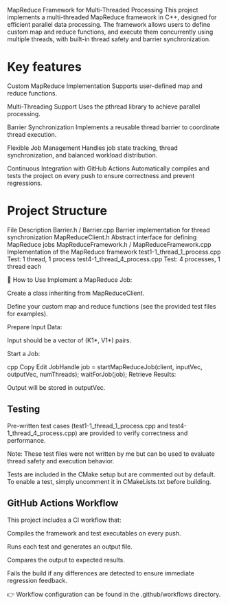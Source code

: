 MapReduce Framework for Multi-Threaded Processing
This project implements a multi-threaded MapReduce framework in C++, designed for efficient parallel data processing. The framework allows users to define custom map and reduce functions, and execute them concurrently using multiple threads, with built-in thread safety and barrier synchronization.

# Key features
Custom MapReduce Implementation
Supports user-defined map and reduce functions.

Multi-Threading Support
Uses the pthread library to achieve parallel processing.

Barrier Synchronization
Implements a reusable thread barrier to coordinate thread execution.

Flexible Job Management
Handles job state tracking, thread synchronization, and balanced workload distribution.

Continuous Integration with GitHub Actions
Automatically compiles and tests the project on every push to ensure correctness and prevent regressions.

# Project Structure
File	Description
Barrier.h / Barrier.cpp	Barrier implementation for thread synchronization
MapReduceClient.h	Abstract interface for defining MapReduce jobs
MapReduceFramework.h / MapReduceFramework.cpp	Implementation of the MapReduce framework
test1-1_thread_1_process.cpp	Test: 1 thread, 1 process
test4-1_thread_4_process.cpp	Test: 4 processes, 1 thread each

🚀 How to Use
Implement a MapReduce Job:

Create a class inheriting from MapReduceClient.

Define your custom map and reduce functions (see the provided test files for examples).

Prepare Input Data:

Input should be a vector of (K1*, V1*) pairs.

Start a Job:

cpp
Copy
Edit
JobHandle job = startMapReduceJob(client, inputVec, outputVec, numThreads);
waitForJob(job);
Retrieve Results:

Output will be stored in outputVec.

## Testing
Pre-written test cases (test1-1_thread_1_process.cpp and test4-1_thread_4_process.cpp) are provided to verify correctness and performance.

Note: These test files were not written by me but can be used to evaluate thread safety and execution behavior.

Tests are included in the CMake setup but are commented out by default. To enable a test, simply uncomment it in CMakeLists.txt before building.

## GitHub Actions Workflow
This project includes a CI workflow that:

Compiles the framework and test executables on every push.

Runs each test and generates an output file.

Compares the output to expected results.

Fails the build if any differences are detected to ensure immediate regression feedback.

👉 Workflow configuration can be found in the .github/workflows directory.
